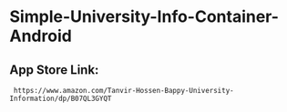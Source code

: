 # Simple-University-Info-Container-Android

## App Store Link:
     https://www.amazon.com/Tanvir-Hossen-Bappy-University-Information/dp/B07QL3GYQT
